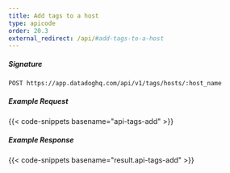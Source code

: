 ```yaml
---
title: Add tags to a host
type: apicode
order: 20.3
external_redirect: /api/#add-tags-to-a-host
---
```


##### Signature

`POST https://app.datadoghq.com/api/v1/tags/hosts/:host_name`

##### Example Request

{{< code-snippets basename="api-tags-add" >}}

##### Example Response

{{< code-snippets basename="result.api-tags-add" >}}
